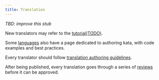 ```yaml
---
title: Translation
---
```


_TBD: improve this stub_

New translators may refer to the [tutorial(TODO)](/authoring/translation/).

Some [languages](/languages/) also have a page dedicated to authoring kata, with code examples and best practices.

Every translator should follow [translation authoring guidelines](/authoring/guidelines/translation/).

After being published, every translation goes through a series of [reviews](/curating/translation/) before it can be approved.

<!--
TODO: this page would relate to creating both initial language version, as well as new translation

## Remarks on translating

- stick to guidelines

### Shared Descriptions

Please note, the description is shared among all kata languages. Do not add or remove anything specific to your language unless absolutely necessary. In that case use [sequenced code blocks][sequential-code-blocks] and [optional section formatting][conditional-rendering] - add a new block using the formatter for your language and it will be displayed only when that particular language is selected in the kata overview, solutions page, discourse, and trainer.

## How to announce your translation

When you publish your translation the original kata sensei will be automatically notified that your effort is pending their approval. But it is also good practice to write a comment in the kata "Discourse" to announce what you have done. This way, if the original author has been absent from Codewars for a prolonged period of time, another qualified user can review and approve in their place.

Tip: marking that comment as a `suggestion` will also help your translation from being accidentally overlooked.
-->

[sequential-code-blocks]: /references/markdown/extensions/#sequential-code-blocks
[conditional-rendering]: /references/markdown/extensions/#conditional-rendering
